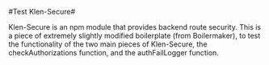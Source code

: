 #Test Klen-Secure#

Klen-Secure is an npm module that provides backend route security.  This is a piece of extremely slightly modified
boilerplate (from Boilermaker), to test the functionality of the two main pieces of Klen-Secure, the checkAuthorizations
function, and the authFailLogger function. 
